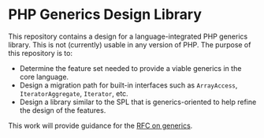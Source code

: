 # PHP Generics Design Library
This repository contains a design for a language-integrated PHP generics library. This is not (currently) usable in any version of PHP. The purpose of this repository is to:

  - Determine the feature set needed to provide a viable generics in the core language.
  - Design a migration path for built-in interfaces such as `ArrayAccess`, `IteratorAggregate`, `Iterator`, etc.
  - Design a library similar to the SPL that is generics-oriented to help refine the design of the features.

This work will provide guidance for the [RFC on generics](https://wiki.php.net/rfc/generics).
 
